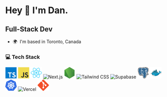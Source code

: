 Hey 👋 I'm Dan.
=====================

Full-Stack Dev
----------------------

* 🌍  I'm based in Toronto, Canada

### 💻 Tech Stack

<p align="left">
  <img src="https://raw.githubusercontent.com/devicons/devicon/master/icons/typescript/typescript-original.svg" alt="TypeScript" width="36" height="36"/>
  <img src="https://raw.githubusercontent.com/devicons/devicon/master/icons/javascript/javascript-original.svg" alt="JavaScript" width="36" height="36"/>
  <img src="https://raw.githubusercontent.com/devicons/devicon/master/icons/react/react-original.svg" alt="React" width="36" height="36"/>
  <img src="https://cdn.worldvectorlogo.com/logos/nextjs-2.svg" alt="Next.js" width="36" height="36"/>
  <img src="https://raw.githubusercontent.com/devicons/devicon/master/icons/nodejs/nodejs-original.svg" alt="Node.js" width="36" height="36"/>
  <img src="https://www.vectorlogo.zone/logos/tailwindcss/tailwindcss-icon.svg" alt="Tailwind CSS" width="36" height="36"/>
  <img src="https://avatars.githubusercontent.com/u/54469796?s=200&v=4" alt="Supabase" width="36" height="36"/>
  <img src="https://raw.githubusercontent.com/devicons/devicon/master/icons/postgresql/postgresql-original.svg" alt="PostgreSQL" width="36" height="36"/>
  <img src="https://raw.githubusercontent.com/devicons/devicon/master/icons/docker/docker-original.svg" alt="Docker" width="36" height="36"/>
  <img src="https://raw.githubusercontent.com/devicons/devicon/master/icons/kubernetes/kubernetes-plain.svg" alt="Kubernetes" width="36" height="36"/>
  <img src="https://assets.vercel.com/image/upload/front/favicon/vercel/180x180.png" alt="Vercel" width="36" height="36"/>
  <img src="https://raw.githubusercontent.com/devicons/devicon/master/icons/git/git-original.svg" alt="Git" width="36" height="36"/>
</p>
